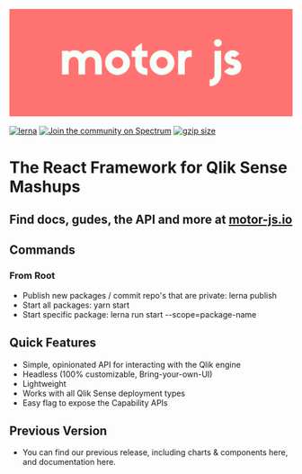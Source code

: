 ![Motor Logo](./static/motor_red.png)

[![lerna](https://img.shields.io/badge/maintained%20with-lerna-cc00ff.svg)](https://lerna.js.org/)
[![Join the community on Spectrum](https://withspectrum.github.io/badge/badge.svg)](https://spectrum.chat/motor-js)
 <a href="https://bundlephobia.com/result?p=@motor-js/engine" title="Motor.js latest minified+gzip size"><img src="https://badgen.net/bundlephobia/minzip/@motor-js/engine" alt="gzip size"></a>
# The React Framework for Qlik Sense Mashups

## Find docs, gudes, the API and more at  [motor-js.io](https://motor-js.io)

## Commands

### From Root
- Publish new packages / commit repo's that are private: lerna publish 
- Start all packages: yarn start
- Start specific package: lerna run start --scope=package-name

## Quick Features

- Simple, opinionated API for interacting with the Qlik engine
- Headless (100% customizable, Bring-your-own-UI)
- Lightweight
- Works with all Qlik Sense deployment types
- Easy flag to expose the Capability APIs


## Previous Version

- You can find our previous release, including charts & components here, and documentation here. 

